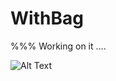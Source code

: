 # WithBag

%%% Working on it ....

![Alt Text](https://github.com/ZenDeiAn/WithBag/blob/main/Cover.gif)
